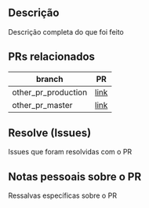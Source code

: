 ## Descrição 

Descrição completa do que foi feito

## PRs relacionados 

branch | PR
------ | ------
other_pr_production | [link]()
other_pr_master | [link]()

## Resolve (Issues)

Issues que foram resolvidas com o PR

## Notas pessoais sobre o PR

Ressalvas específicas sobre o PR

